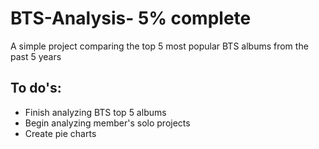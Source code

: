 # BTS-Analysis-   5% complete 
A simple project comparing the top 5 most popular BTS albums from the past 5 years

## To do's: ##

- Finish analyzing BTS top 5 albums 
- Begin analyzing member's solo projects
- Create pie charts
